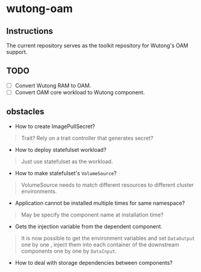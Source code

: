 # wutong-oam

## Instructions

The current repository serves as the toolkit repository for Wutong's OAM support.

## TODO

- [ ] Convert Wutong RAM to OAM.
- [ ] Convert OAM core workload to Wutong component.

## obstacles

* How to create ImagePullSecret?

> Trait? Rely on a trait controller that generates secret?

* How to deploy statefulset workload?

> Just use statefulset as the workload.

* How to make statefulset's `VolumeSource`?

> VolumeSource needs to match different resources to different cluster environments.

* Application cannot be installed multiple times for same namespace?

> May be specify the component name at installation time?

* Gets the injection variable from the dependent component.

> It is now possible to get the environment variables and set `DataOutput` one by one , inject them into each container of the downstream components one by one by `DataInput`.

* How to deal with storage dependencies between components?

> 
